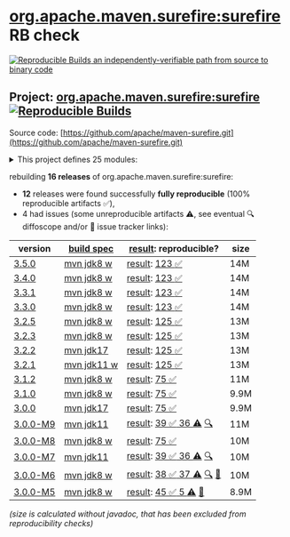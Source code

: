 [org.apache.maven.surefire:surefire](https://central.sonatype.com/artifact/org.apache.maven.surefire/surefire/versions) RB check
=======

[![Reproducible Builds](https://reproducible-builds.org/images/logos/rb.svg) an independently-verifiable path from source to binary code](https://reproducible-builds.org/)

## Project: [org.apache.maven.surefire:surefire](https://central.sonatype.com/artifact/org.apache.maven.surefire/surefire/versions) [![Reproducible Builds](https://img.shields.io/endpoint?url=https://raw.githubusercontent.com/jvm-repo-rebuild/reproducible-central/master/content/org/apache/maven/surefire/badge.json)](https://github.com/jvm-repo-rebuild/reproducible-central/blob/master/content/org/apache/maven/surefire/README.md)

Source code: [https://github.com/apache/maven-surefire.git](https://github.com/apache/maven-surefire.git)

<details><summary>This project defines 25 modules:</summary>

* [org.apache.maven.plugins:maven-failsafe-plugin](https://central.sonatype.com/artifact/org.apache.maven.plugins/maven-failsafe-plugin/3.5.0)
* [org.apache.maven.plugins:maven-surefire-plugin](https://central.sonatype.com/artifact/org.apache.maven.plugins/maven-surefire-plugin/3.5.0)
* [org.apache.maven.plugins:maven-surefire-report-plugin](https://central.sonatype.com/artifact/org.apache.maven.plugins/maven-surefire-report-plugin/3.5.0)
* [org.apache.maven.surefire:common-java5](https://central.sonatype.com/artifact/org.apache.maven.surefire/common-java5/3.5.0)
* [org.apache.maven.surefire:common-junit3](https://central.sonatype.com/artifact/org.apache.maven.surefire/common-junit3/3.5.0)
* [org.apache.maven.surefire:common-junit4](https://central.sonatype.com/artifact/org.apache.maven.surefire/common-junit4/3.5.0)
* [org.apache.maven.surefire:common-junit48](https://central.sonatype.com/artifact/org.apache.maven.surefire/common-junit48/3.5.0)
* [org.apache.maven.surefire:maven-surefire-common](https://central.sonatype.com/artifact/org.apache.maven.surefire/maven-surefire-common/3.5.0)
* [org.apache.maven.surefire:surefire](https://central.sonatype.com/artifact/org.apache.maven.surefire/surefire/3.5.0)
* [org.apache.maven.surefire:surefire-api](https://central.sonatype.com/artifact/org.apache.maven.surefire/surefire-api/3.5.0)
* [org.apache.maven.surefire:surefire-booter](https://central.sonatype.com/artifact/org.apache.maven.surefire/surefire-booter/3.5.0)
* [org.apache.maven.surefire:surefire-extensions-api](https://central.sonatype.com/artifact/org.apache.maven.surefire/surefire-extensions-api/3.5.0)
* [org.apache.maven.surefire:surefire-extensions-spi](https://central.sonatype.com/artifact/org.apache.maven.surefire/surefire-extensions-spi/3.5.0)
* [org.apache.maven.surefire:surefire-grouper](https://central.sonatype.com/artifact/org.apache.maven.surefire/surefire-grouper/3.5.0)
* [org.apache.maven.surefire:surefire-junit-platform](https://central.sonatype.com/artifact/org.apache.maven.surefire/surefire-junit-platform/3.5.0)
* [org.apache.maven.surefire:surefire-junit3](https://central.sonatype.com/artifact/org.apache.maven.surefire/surefire-junit3/3.5.0)
* [org.apache.maven.surefire:surefire-junit4](https://central.sonatype.com/artifact/org.apache.maven.surefire/surefire-junit4/3.5.0)
* [org.apache.maven.surefire:surefire-junit47](https://central.sonatype.com/artifact/org.apache.maven.surefire/surefire-junit47/3.5.0)
* [org.apache.maven.surefire:surefire-logger-api](https://central.sonatype.com/artifact/org.apache.maven.surefire/surefire-logger-api/3.5.0)
* [org.apache.maven.surefire:surefire-providers](https://central.sonatype.com/artifact/org.apache.maven.surefire/surefire-providers/3.5.0)
* [org.apache.maven.surefire:surefire-report-parser](https://central.sonatype.com/artifact/org.apache.maven.surefire/surefire-report-parser/3.5.0)
* [org.apache.maven.surefire:surefire-shadefire](https://central.sonatype.com/artifact/org.apache.maven.surefire/surefire-shadefire/3.5.0)
* [org.apache.maven.surefire:surefire-shared-utils](https://central.sonatype.com/artifact/org.apache.maven.surefire/surefire-shared-utils/3.5.0)
* [org.apache.maven.surefire:surefire-testng](https://central.sonatype.com/artifact/org.apache.maven.surefire/surefire-testng/3.5.0)
* [org.apache.maven.surefire:surefire-testng-utils](https://central.sonatype.com/artifact/org.apache.maven.surefire/surefire-testng-utils/3.5.0)
</details>

rebuilding **16 releases** of org.apache.maven.surefire:surefire:
- **12** releases were found successfully **fully reproducible** (100% reproducible artifacts :white_check_mark:),
- 4 had issues (some unreproducible artifacts :warning:, see eventual :mag: diffoscope and/or :memo: issue tracker links):

| version | [build spec](/BUILDSPEC.md) | [result](https://reproducible-builds.org/docs/jvm/): reproducible? | size |
| -- | --------- | ------ | -- |
| [3.5.0](https://central.sonatype.com/artifact/org.apache.maven.surefire/surefire/3.5.0/pom) | [mvn jdk8 w](surefire-3.5.0.buildspec) | [result](surefire-3.5.0.buildinfo): [123 :white_check_mark: ](surefire-3.5.0.buildcompare) | 14M |
| [3.4.0](https://central.sonatype.com/artifact/org.apache.maven.surefire/surefire/3.4.0/pom) | [mvn jdk8 w](surefire-3.4.0.buildspec) | [result](surefire-3.4.0.buildinfo): [123 :white_check_mark: ](surefire-3.4.0.buildcompare) | 14M |
| [3.3.1](https://central.sonatype.com/artifact/org.apache.maven.surefire/surefire/3.3.1/pom) | [mvn jdk8 w](surefire-3.3.1.buildspec) | [result](surefire-3.3.1.buildinfo): [123 :white_check_mark: ](surefire-3.3.1.buildcompare) | 14M |
| [3.3.0](https://central.sonatype.com/artifact/org.apache.maven.surefire/surefire/3.3.0/pom) | [mvn jdk8 w](surefire-3.3.0.buildspec) | [result](surefire-3.3.0.buildinfo): [123 :white_check_mark: ](surefire-3.3.0.buildcompare) | 14M |
| [3.2.5](https://central.sonatype.com/artifact/org.apache.maven.surefire/surefire/3.2.5/pom) | [mvn jdk8 w](surefire-3.2.5.buildspec) | [result](surefire-3.2.5.buildinfo): [125 :white_check_mark: ](surefire-3.2.5.buildcompare) | 13M |
| [3.2.3](https://central.sonatype.com/artifact/org.apache.maven.surefire/surefire/3.2.3/pom) | [mvn jdk8 w](surefire-3.2.3.buildspec) | [result](surefire-3.2.3.buildinfo): [125 :white_check_mark: ](surefire-3.2.3.buildcompare) | 13M |
| [3.2.2](https://central.sonatype.com/artifact/org.apache.maven.surefire/surefire/3.2.2/pom) | [mvn jdk17](surefire-3.2.2.buildspec) | [result](surefire-3.2.2.buildinfo): [125 :white_check_mark: ](surefire-3.2.2.buildcompare) | 13M |
| [3.2.1](https://central.sonatype.com/artifact/org.apache.maven.surefire/surefire/3.2.1/pom) | [mvn jdk11 w](surefire-3.2.1.buildspec) | [result](surefire-3.2.1.buildinfo): [125 :white_check_mark: ](surefire-3.2.1.buildcompare) | 13M |
| [3.1.2](https://central.sonatype.com/artifact/org.apache.maven.surefire/surefire/3.1.2/pom) | [mvn jdk8 w](surefire-3.1.2.buildspec) | [result](surefire-3.1.2.buildinfo): [75 :white_check_mark: ](surefire-3.1.2.buildcompare) | 11M |
| [3.1.0](https://central.sonatype.com/artifact/org.apache.maven.surefire/surefire/3.1.0/pom) | [mvn jdk8 w](surefire-3.1.0.buildspec) | [result](surefire-3.1.0.buildinfo): [75 :white_check_mark: ](surefire-3.1.0.buildcompare) | 9.9M |
| [3.0.0](https://central.sonatype.com/artifact/org.apache.maven.surefire/surefire/3.0.0/pom) | [mvn jdk17](surefire-3.0.0.buildspec) | [result](surefire-3.0.0.buildinfo): [75 :white_check_mark: ](surefire-3.0.0.buildcompare) | 9.9M |
| [3.0.0-M9](https://central.sonatype.com/artifact/org.apache.maven.surefire/surefire/3.0.0-M9/pom) | [mvn jdk11](surefire-3.0.0-M9.buildspec) | [result](surefire-3.0.0-M9.buildinfo): [39 :white_check_mark:  36 :warning:](surefire-3.0.0-M9.buildcompare) [:mag:](surefire-3.0.0-M9.diffoscope) | 11M |
| [3.0.0-M8](https://central.sonatype.com/artifact/org.apache.maven.surefire/surefire/3.0.0-M8/pom) | [mvn jdk8 w](surefire-3.0.0-M8.buildspec) | [result](surefire-3.0.0-M8.buildinfo): [75 :white_check_mark: ](surefire-3.0.0-M8.buildcompare) | 10M |
| [3.0.0-M7](https://central.sonatype.com/artifact/org.apache.maven.surefire/surefire/3.0.0-M7/pom) | [mvn jdk11](surefire-3.0.0-M7.buildspec) | [result](surefire-3.0.0-M7.buildinfo): [39 :white_check_mark:  36 :warning:](surefire-3.0.0-M7.buildcompare) [:mag:](surefire-3.0.0-M7.diffoscope) | 10M |
| [3.0.0-M6](https://central.sonatype.com/artifact/org.apache.maven.surefire/surefire/3.0.0-M6/pom) | [mvn jdk8 w](surefire-3.0.0-M6.buildspec) | [result](surefire-3.0.0-M6.buildinfo): [38 :white_check_mark:  37 :warning:](surefire-3.0.0-M6.buildcompare) [:mag:](surefire-3.0.0-M6.diffoscope) [:memo:](https://issues.apache.org/jira/browse/SUREFIRE-1802) | 10M |
| [3.0.0-M5](https://central.sonatype.com/artifact/org.apache.maven.surefire/surefire/3.0.0-M5/pom) | [mvn jdk8 w](surefire-3.0.0-M5.buildspec) | [result](surefire-shared-utils-3.0.0-M5.buildinfo): [45 :white_check_mark:  5 :warning:](surefire-shared-utils-3.0.0-M5.buildcompare) [:memo:](https://issues.apache.org/jira/browse/SUREFIRE-1802) | 8.9M |

<i>(size is calculated without javadoc, that has been excluded from reproducibility checks)</i>
